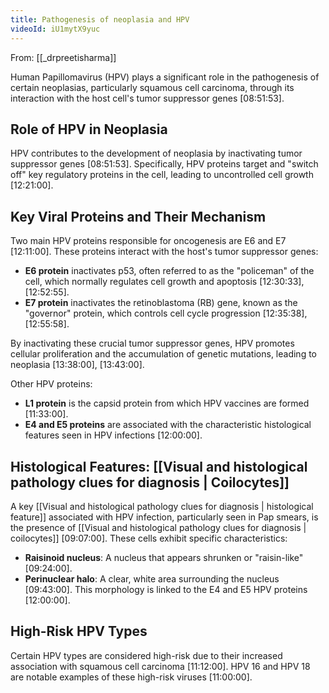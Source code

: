 ```yaml
---
title: Pathogenesis of neoplasia and HPV
videoId: iU1mytX9yuc
---
```


From: [[_drpreetisharma]] <br/> 

Human Papillomavirus (HPV) plays a significant role in the pathogenesis of certain neoplasias, particularly squamous cell carcinoma, through its interaction with the host cell's tumor suppressor genes <a class="yt-timestamp" data-t="08:51:53">[08:51:53]</a>.

## Role of HPV in Neoplasia

HPV contributes to the development of neoplasia by inactivating tumor suppressor genes <a class="yt-timestamp" data-t="08:51:53">[08:51:53]</a>. Specifically, HPV proteins target and "switch off" key regulatory proteins in the cell, leading to uncontrolled cell growth <a class="yt-timestamp" data-t="12:21:00">[12:21:00]</a>.

## Key Viral Proteins and Their Mechanism

Two main HPV proteins responsible for oncogenesis are E6 and E7 <a class="yt-timestamp" data-t="12:11:00">[12:11:00]</a>. These proteins interact with the host's tumor suppressor genes:
*   **E6 protein** inactivates p53, often referred to as the "policeman" of the cell, which normally regulates cell growth and apoptosis <a class="yt-timestamp" data-t="12:30:33">[12:30:33]</a>, <a class="yt-timestamp" data-t="12:52:55">[12:52:55]</a>.
*   **E7 protein** inactivates the retinoblastoma (RB) gene, known as the "governor" protein, which controls cell cycle progression <a class="yt-timestamp" data-t="12:35:38">[12:35:38]</a>, <a class="yt-timestamp" data-t="12:55:58">[12:55:58]</a>.

By inactivating these crucial tumor suppressor genes, HPV promotes cellular proliferation and the accumulation of genetic mutations, leading to neoplasia <a class="yt-timestamp" data-t="13:38:00">[13:38:00]</a>, <a class="yt-timestamp" data-t="13:43:00">[13:43:00]</a>.

Other HPV proteins:
*   **L1 protein** is the capsid protein from which HPV vaccines are formed <a class="yt-timestamp" data-t="11:33:00">[11:33:00]</a>.
*   **E4 and E5 proteins** are associated with the characteristic histological features seen in HPV infections <a class="yt-timestamp" data-t="12:00:00">[12:00:00]</a>.

## Histological Features: [[Visual and histological pathology clues for diagnosis | Coilocytes]]

A key [[Visual and histological pathology clues for diagnosis | histological feature]] associated with HPV infection, particularly seen in Pap smears, is the presence of [[Visual and histological pathology clues for diagnosis | coilocytes]] <a class="yt-timestamp" data-t="09:07:00">[09:07:00]</a>. These cells exhibit specific characteristics:
*   **Raisinoid nucleus**: A nucleus that appears shrunken or "raisin-like" <a class="yt-timestamp" data-t="09:24:00">[09:24:00]</a>.
*   **Perinuclear halo**: A clear, white area surrounding the nucleus <a class="yt-timestamp" data-t="09:43:00">[09:43:00]</a>.
This morphology is linked to the E4 and E5 HPV proteins <a class="yt-timestamp" data-t="12:00:00">[12:00:00]</a>.

## High-Risk HPV Types

Certain HPV types are considered high-risk due to their increased association with squamous cell carcinoma <a class="yt-timestamp" data-t="11:12:00">[11:12:00]</a>. HPV 16 and HPV 18 are notable examples of these high-risk viruses <a class="yt-timestamp" data-t="11:00:00">[11:00:00]</a>.